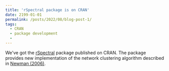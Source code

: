 ```yaml
---
title: 'rSpectral package is on CRAN'
date: 2199-01-01
permalink: /posts/2022/08/blog-post-1/
tags:
  - CRAN
  - package development
  - 
---
```


We've got the [rSpectral](https://cran.r-project.org/web/packages/rSpectral/index.html) package published on CRAN. The package provides new implementation of the network clustering algorithm described in [Newman (2006)](https://dx.doi.org/10.1103/PhysRevE.74.036104).